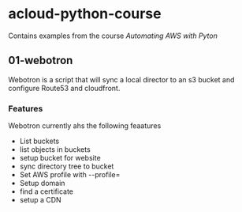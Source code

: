 # acloud-python-course

Contains examples from the course *Automating AWS with Pyton*

## 01-webotron

Webotron is a script that will sync a local director to an s3 bucket and configure Route53 and cloudfront.

### Features
Webotron currently ahs the following feaatures
 - List buckets
 - list objects in buckets
 - setup bucket for website
 - sync directory tree to bucket
 - Set AWS profile with --profile=<profileName>
 - Setup domain
 - find a certificate
 - setup a CDN


